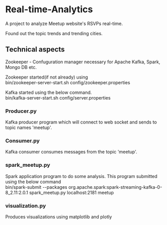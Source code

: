 # Real-time-Analytics
A project to analyze Meetup website's RSVPs real-time. 

Found out the topic trends and trending cities.

## Technical aspects
Zookeeper - Confuguration manager necessary for Apache Kafka, Spark, Mongo DB etc.<br>
<p>Zookeeper started(if not already) using<br>
bin/zookeeper-server-start.sh config/zookeeper.properties</p>

<p>Kafka started using the below command.<br>
bin/kafka-server-start.sh config/server.properties</p>

### Producer.py
Kafka producer program which will connect to web socket and sends to topic names 'meetup'.

### Consumer.py
Kafka consumer consumes messages from the topic 'meetup'.

### spark_meetup.py
Spark application program to do some analysis. This program submitted using the below command<br>
bin/spark-submit --packages org.apache.spark:spark-streaming-kafka-0-8_2.11:2.0.1 spark_meetup.py localhost:2181 meetup

### visualization.py
Produces visualizations using matplotlib and plotly
